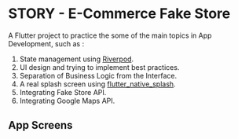 # STORY - E-Commerce Fake Store

A Flutter project to practice the some of the main topics in App Development, such as :
1. State management using [Riverpod](https://riverpod.dev/).
2. UI design and trying to implement best practices.
3. Separation of Business Logic from the Interface.
4. A real splash screen using [flutter_native_splash](https://pub.dev/packages/flutter_native_splash).
5. Integrating Fake Store API.
6. Integrating Google Maps API.

## App Screens

